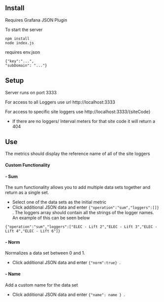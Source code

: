 ## Install

Requires Grafana JSON Plugin

To start the server

```
npm install
node index.js
```

requires env.json
```
{"key":"...",
"subDomain": "..."}
```

## Setup 

Server runs on port 3333

For access to all Loggers use url http://localhost:3333

For access to specific site loggers use http://localhost:3333/{siteCode}
 - If there are no loggers/ Interval meters for that site code it will return a 404

## Use

The metrics should display the reference name of all of the site loggers 

#### Custom Functionality 

#### - Sum

The sum functionality allows you to add multiple data sets together and return as a single set. 
- Select one of the data sets as the initial metric
- Click additional JSON data and enter ```{"operation":"sum","loggers":[]} ```. The loggers array should contain all the strings of the logger names. An example of this can be seen below

```
{"operation":"sum","loggers":["ELEC - Lift 2","ELEC - Lift 3","ELEC - Lift 4","ELEC - Lift 6"]}

```
#### - Norm

Normalizes a data set between 0 and 1.
- Click additional JSON data and enter ```{"norm":true} ```.

#### - Name

Add a custom name for the data set 
- Click additional JSON data and enter ```{"name": name } ```.



